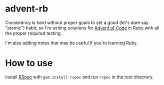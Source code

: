 # advent-rb

Consistency is hard without proper goals to set a good (let's dare say "atomic") habit, so I'm writing solutions for [Advent of Code](https://adventofcode.com/) in Ruby with all the proper required testing.

I'm also adding notes that may be useful if you're learning Ruby.

# How to use
Install [RSpec](https://github.com/rspec/rspec-metagem) with `gem install rspec` and run `rspec` in the root directory.
